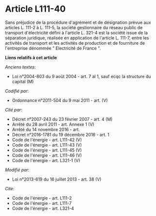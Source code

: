 # Article L111-40

Sans préjudice de la procédure d'agrément et de désignation prévue aux articles L. 111-2 à L. 111-5, la société gestionnaire
du réseau public de transport d'électricité défini à l'article L. 321-4 est la société issue de la séparation juridique,
réalisée en application de l'article L. 111-7, entre les activités de transport et les activités de production et de
fourniture de l'entreprise dénommée " Electricité de France ".

**Liens relatifs à cet article**

_Anciens textes_:

  - Loi n°2004-803 du 9 août 2004 - art. 7 al 1, sauf ecqc la structure du capital (M)

_Codifié par_:

  - Ordonnance n°2011-504 du 9 mai 2011 - art. (V)

_Cité par_:

  - Décret n°2007-243 du 23 février 2007 - art. 4 (M)
  - Arrêté du 28 avril 2011 - art. Annexe 1 (V)
  - Arrêté du 14 novembre 2016 - art.
  - Décret n°2016-1781 du 19 décembre 2016 - art. 1
  - Code de l'énergie - art. L111-42 (V)
  - Code de l'énergie - art. L111-43 (V)
  - Code de l'énergie - art. L111-45 (V)
  - Code de l'énergie - art. L111-46 (V)
  - Code de l'énergie - art. L321-1 (V)

_Modifié par_:

  - Loi n°2013-619 du 16 juillet 2013 - art. 38 (V)

_Cite_:

  - Code de l'énergie - art. L111-2
  - Code de l'énergie - art. L111-7
  - Code de l'énergie - art. L321-4
